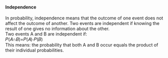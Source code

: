 #### Independence
In probability, independence means that the outcome of one event does not affect the outcome of another. Two events are independent if knowing the result of one gives no information about the other.  
Two events A and B are independent if:  
𝑃(𝐴∩𝐵)=𝑃(𝐴)⋅𝑃(𝐵)  
This means: the probability that both A and B occur equals the product of their individual probabilities.

